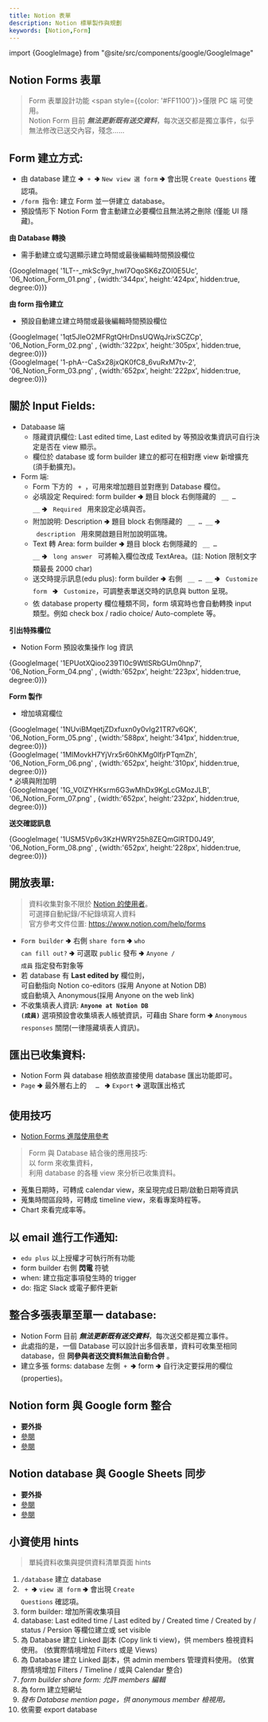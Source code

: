 ```yaml
---
title: Notion 表單
description: Notion 標單製作與規劃
keywords: [Notion,Form]
---
```

import {GoogleImage} from "@site/src/components/google/GoogleImage"


## Notion Forms 表單<span id="notion_Form"> </span>
> Form 表單設計功能 <span style={{color: '#FF1100'}}>僅限 PC 端</span> 可使用。  
> Notion Form 目前 *__無法更新既有送交資料__*，每次送交都是獨立事件，似乎無法修改已送交內容，殘念......  


## Form 建立方式: 
* 由 database 建立 🢂<code> + </code>🢂 <code>New view 選 form</code> 🢂 會出現 <code>Create Questions</code> 確認項。  
* <code>/form </code>指令: 建立 Form 並一併建立 database。  
* 預設情形下 Notion Form 會主動建立必要欄位且無法將之刪除 \(僅能 UI 隱藏)。

__由 Database 轉換__
* 需手動建立或勾選顯示建立時間或最後編輯時間預設欄位
<div>
 {GoogleImage( '1LT--_mkSc9yr_hwI7OqoSK6zZOI0E5Uc',  '06_Notion_Form_01.png' , {width:'344px', height:'424px', hidden:true, degree:0})}
</div>

__由 form 指令建立__
* 預設自動建立建立時間或最後編輯時間預設欄位
<div>
 {GoogleImage( '1qt5JIeO2MFRgtQHrDnsUQWqJrixSCZCp',  '06_Notion_Form_02.png' , {width:'322px', height:'305px', hidden:true, degree:0})}
</div>
<div>
 {GoogleImage( '1-phA--CaSx28jxQK0fC8_6vuRxM7tv-2',  '06_Notion_Form_03.png' , {width:'652px', height:'222px', hidden:true, degree:0})}
</div>

  
## 關於 Input Fields: 
* Databaase 端
    * 隱藏資訊欄位: Last edited time, Last edited by 等預設收集資訊可自行決定是否在 view 顯示。 
    * 欄位於 database 或 form builder 建立的都可在相對應 view 新增擴充 (須手動擴充)。  
* Form 端:
    * Form 下方的 <code> + </code>，可用來增加題目並對應到 Database 欄位。 
    * 必填設定 Required: form builder 🢂 題目 block 右側隱藏的 <code>&nbsp;__ … __</code> 🢂 <code>&nbsp;Required&nbsp;</code> 用來設定必填與否。
    * 附加說明: Description 🢂 題目 block 右側隱藏的 <code>&nbsp;__ … __</code> 🢂 <code>&nbsp;description&nbsp;</code> 用來開啟題目附加說明區塊。
    * Text 轉 Area: form builder 🢂 題目 block 右側隱藏的 <code>&nbsp;__ … __</code> 🢂 <code>&nbsp;long answer&nbsp;</code> 可將輸入欄位改成 TextArea。\(註: Notion 限制文字類最長 2000 char)
    * 送交時提示訊息\(edu plus): form builder 🢂 右側 <code>&nbsp;__ … __</code> 🢂 <code>&nbsp;Customize form&nbsp;</code> 🢂 <code>&nbsp;Customize</code>，可調整表單送交時的訊息與 button 呈現。
    * 依 database property 欄位種類不同，form 填寫時也會自動轉換 input 類型。例如 check box / radio choice/ Auto-complete 等。

__引出特殊欄位__
* Notion Form 預設收集操作 log 資訊
<div>
 {GoogleImage( '1EPUotXQioo239Tl0c9WtlSRbGUm0hnp7',  '06_Notion_Form_04.png' , {width:'652px', height:'223px', hidden:true, degree:0})}
</div>

__Form 製作__
* 增加填寫欄位
<div>
 {GoogleImage( '1NUviBMqetjZDxfuxn0y0vIg21TR7v6QK',  '06_Notion_Form_05.png' , {width:'588px', height:'341px', hidden:true, degree:0})}
</div>
<div>
 {GoogleImage( '1MIMovkH7YjVrx5r60hKMg0lfjrPTqmZh',  '06_Notion_Form_06.png' , {width:'652px', height:'310px', hidden:true, degree:0})}
</div>
* 必填與附加明
<div>
 {GoogleImage( '1G_V0IZYHKsrm6G3wMhDx9KgLcGMozJLB',  '06_Notion_Form_07.png' , {width:'652px', height:'232px', hidden:true, degree:0})}
</div>

__送交確認訊息__
<div>
 {GoogleImage( '1USM5Vp6v3KzHWRY25h8ZEQmGlRTD0J49',  '06_Notion_Form_08.png' , {width:'652px', height:'228px', hidden:true, degree:0})}
</div>

## 開放表單: 
> 資料收集對象不限於 [Notion 的使用者](./NotionBasic#notion_database_coedit_setting)。  
> 可選擇自動紀錄/不紀錄填寫人資料    
> 官方參考文件位置: https://www.notion.com/help/forms

* <code>Form builder</code> 🢂 右側 <code>share form</code> 🢂 <code>who can fill out?</code> 🢂 可選取 <code>public</code> 發布 🢂 <code>Anyone / 成員</code> 指定發布對象等
* 若 database 有 __Last edited by__ 欄位則，<br/>可自動指向 Notion co-editors (採用 Anyone at Notion DB) <br/>或自動填入 Anonymous\(採用 Anyone on the web link)   
* 不收集填表人資訊: __<code>Anyone at Notion DB (成員)</code>__ 選項預設會收集填表人帳號資訊，可藉由 Share form 🢂 <code>Anonymous responses</code> 關閉(一律隱藏填表人資訊)。  


## 匯出已收集資料: 
* Notion Form 與 database 相依故直接使用 database 匯出功能即可。    
* <code>Page</code> 🢂 最外層右上的 <code>&nbsp; … </code> 🢂 <code>Export</code> 🢂 選取匯出格式

## 使用技巧  
* [Notion Forms 進階使用參考](https://www.notion.com/help/guides/use-forms-to-collect-organize-and-act-on-responses-in-notion)

> Form 與 Database 結合後的應用技巧:  
> 以 form 來收集資料，  
> 利用 database 的各種 view 來分析已收集資料。  

* 蒐集日期時，可轉成 calendar view，來呈現完成日期/啟動日期等資訊
* 蒐集時間區段時，可轉成 timeline view，來看專案時程等。 
* Chart 來看完成率等。

## 以 email 進行工作通知: 
* <code>edu plus</code> 以上授權才可執行所有功能
* form builder 右側 __閃電__ 符號  
* when: 建立指定事項發生時的 trigger 
* do: 指定 Slack 或電子郵件更新

## 整合多張表單至單一 database: <span id="notion_MultiForm_2_SingleDatabase"> </span>
* Notion Form 目前 *__無法更新既有送交資料__*，每次送交都是獨立事件。  
* 此處指的是，一個 Database 可以設計出多個表單，資料可收集至相同 database，但 __同參與者送交資料無法自動合併__ 。
* 建立多張 forms: database 左側<code> + </code>🢂 form 🢂 自行決定要採用的欄位\(properties)。

## Notion form 與 Google form 整合 
* __要外掛__
* [參閱](https://www.youtube.com/watch?v=XEwOtlsF_oY)
* [參閱](https://www.youtube.com/watch?v=oAxg4MZ4Jv8)
    
## Notion database 與 Google Sheets 同步
* __要外掛__
* [參閱](https://workspace.google.com/marketplace/app/sync2sheets_notion_in_sync_with_google_s/887187948180)
* [參閱](https://nuit0815.medium.com/notion-%E4%BD%BF%E7%94%A8%E8%A8%A3%E7%AB%85-%E9%80%A3%E7%B5%90-google-%E8%A1%A8%E5%96%AE%E8%88%87-notion-database-27a44a6c0ee1)

## 小資使用 hints
> 單純資料收集與提供資料清單頁面 hints

1. <code>/database</code> 建立 database
1. <code> + </code>🢂 <code>view 選 form</code> 🢂 會出現 <code>Create Questions</code> 確認項。
1. form builder: 增加所需收集項目
1. database: Last edited time / Last edited by / Created time / Created by / status / Persion 等欄位建立或 set visible
1. 為 Database 建立 Linked 副本 \(Copy link ti view)，供 members 檢視資料使用。 (依實際情境增加 Filters 或是 Views)
1. 為 Database 建立 Linked 副本，供 admin members 管理資料使用。 (依實際情境增加 Filters / Timeline / 或與 Calendar 整合)
1. *form builder share form: 允許 members 編輯*
1. 為 form 建立短網址
1. *發布 Database mention page，供 anonymous member 檢視用。*
1. 依需要 export database
